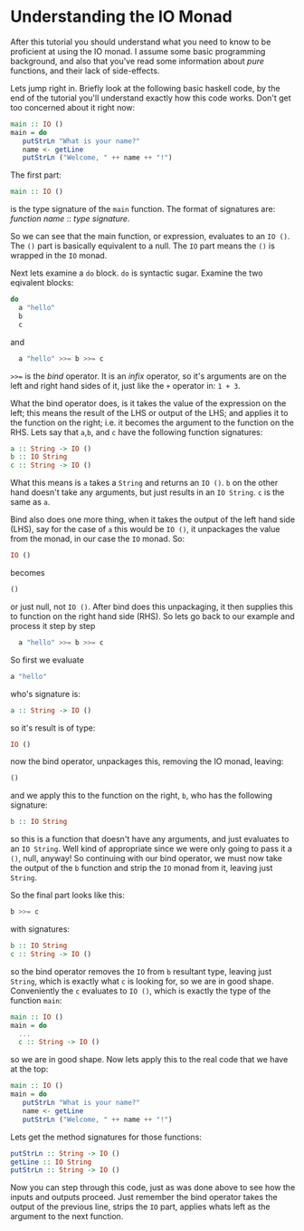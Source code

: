 # Understanding the IO Monad

After this tutorial you should understand what you need to know to be
proficient at using the IO monad.  I assume some basic programming
background, and also that you've read some information about *pure*
functions, and their lack of side-effects.

Lets jump right in.  Briefly look at the following basic haskell code,
by the end of the tutorial you'll understand exactly how this code
works.  Don't get too concerned about it right now:

```haskell
main :: IO ()
main = do
   putStrLn "What is your name?"
   name <- getLine
   putStrLn ("Welcome, " ++ name ++ "!")
```

The first part: 

```haskell
main :: IO ()
```

is the type signature of the `main` function.  The format of
signatures are: _function name_ :: _type signature_.

So we can see that the main function, or expression, evaluates to an
`IO ()`.  The `()` part is basically equivalent to a null.  The `IO`
part means the `()` is wrapped in the `IO` monad.

Next lets examine a `do` block.  `do` is syntactic sugar.  Examine
the two eqivalent blocks:

```haskell
do
  a "hello"
  b
  c
```

and

```haskell
  a "hello" >>= b >>= c
```

`>>=` is the *bind* operator.  It is an *infix* operator, so it's
arguments are on the left and right hand sides of it, just like the
`+` operator in: `1 + 3`.

What the bind operator does, is it takes the value of the expression
on the left; this means the result of the LHS or output of the LHS;
and applies it to the function on the right; i.e. it becomes the
argument to the function on the RHS.  Lets say that `a`,`b`, and `c`
have the following function signatures:

```haskell
a :: String -> IO ()
b :: IO String
c :: String -> IO ()
```

What this means is `a` takes a `String` and returns an `IO ()`.  `b`
on the other hand doesn't take any arguments, but just results in an
`IO String`.  `c` is the same as `a`.

Bind also does one more thing, when it takes the output of the left
hand side (LHS), say for the case of `a` this would be `IO ()`, it
unpackages the value from the monad, in our case the `IO` monad.  So:

```haskell
IO ()
```

becomes

```haskell
()
```

or just null, not `IO ()`.  After bind does this unpackaging, it
then supplies this to function on the right hand side (RHS).  So lets
go back to our example and process it step by step

```haskell
  a "hello" >>= b >>= c
```

So first we evaluate

```haskell
a "hello"
```

who's signature is: 

```haskell
a :: String -> IO ()
```

so it's result is of type:

```haskell
IO ()
```

now the bind operator, unpackages this, removing the IO monad,
leaving:

```haskell
()
```

and we apply this to the function on the right, `b`, who has the
following signature:

```haskell
b :: IO String
```

so this is a function that doesn't have any arguments, and just
evaluates to an `IO String`.  Well kind of appropriate since we were
only going to pass it a `()`, null, anyway!  So continuing with our
bind operator, we must now take the output of the `b` function and
strip the `IO` monad from it, leaving just `String`.

So the final part looks like this:

```haskell
b >>= c
```

with signatures:

```haskell
b :: IO String
c :: String -> IO ()
```

so the bind operator removes the `IO` from `b` resultant type, leaving
just `String`, which is exactly what `c` is looking for, so we are in
good shape.  Conveniently the `c` evaluates to `IO ()`, which is
exactly the type of the function `main`:

```haskell
main :: IO ()
main = do
  ...
  c :: String -> IO ()
```

so we are in good shape.  Now lets apply this to the real code that we
have at the top:

```haskell
main :: IO ()
main = do
   putStrLn "What is your name?"
   name <- getLine
   putStrLn ("Welcome, " ++ name ++ "!")
```

Lets get the method signatures for those functions:

```haskell
putStrLn :: String -> IO ()
getLine :: IO String
putStrLn :: String -> IO ()
```

Now you can step through this code, just as was done above to see how
the inputs and outputs proceed.  Just remember the bind operator takes
the output of the previous line, strips the `IO` part, applies whats
left as the argument to the next function.














